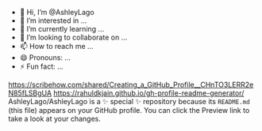 - 👋 Hi, I’m @AshleyLago
- 👀 I’m interested in ...
- 🌱 I’m currently learning ...
- 💞️ I’m looking to collaborate on ...
- 📫 How to reach me ...
- 😄 Pronouns: ...
- ⚡ Fun fact: ...

https://scribehow.com/shared/Creating_a_GitHub_Profile__CHnTO3LERR2eN85fLSBgUA
https://rahuldkjain.github.io/gh-profile-readme-generator/
AshleyLago/AshleyLago is a ✨ special ✨ repository because its `README.md` (this file) appears on your GitHub profile.
You can click the Preview link to take a look at your changes.
